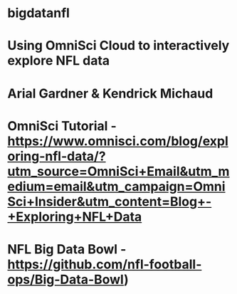 # bigdatanfl
# Using OmniSci Cloud to interactively explore NFL data
# Arial Gardner & Kendrick Michaud

  # OmniSci Tutorial - https://www.omnisci.com/blog/exploring-nfl-data/?utm_source=OmniSci+Email&utm_medium=email&utm_campaign=OmniSci+Insider&utm_content=Blog+-+Exploring+NFL+Data

  # NFL Big Data Bowl - https://github.com/nfl-football-ops/Big-Data-Bowl)
 
